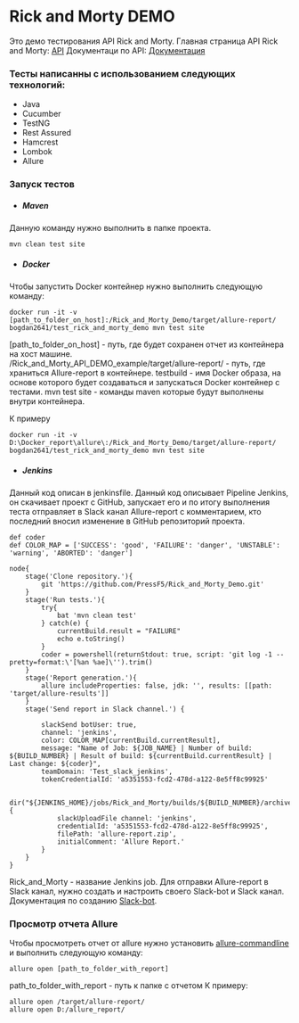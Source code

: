 # Rick and Morty DEMO
Это демо тестирования API Rick and Morty.
Главная страница API Rick and Morty: [API](https://rickandmortyapi.com/)
Документаци по API: [Документация](https://rickandmortyapi.com/documentation)

### Тесты написанны с использованием следующих технологий:
 - Java
 - Cucumber
 - TestNG
 - Rest Assured
 - Hamcrest
 - Lombok
 - Allure

### Запуск тестов

- ##### Maven

Данную команду нужно выполнить в папке проекта.
```
mvn clean test site
```
- ##### Docker 

Чтобы запустить Docker контейнер нужно выполнить следующую команду:
```
docker run -it -v [path_to_folder_on_host]:/Rick_and_Morty_Demo/target/allure-report/ bogdan2641/test_rick_and_morty_demo mvn test site
```
[path_to_folder_on_host] - путь, где будет сохранен отчет из контейнера на хост машине.  
/Rick_and_Morty_API_DEMO_example/target/allure-report/ - путь, где храниться Allure-report в контейнере.
testbuild - имя Docker образа, на основе которого будет создаваться и запускаться Docker контейнер с тестами.
mvn test site - команды maven которые будут выполнены внутри контейнера.  

К примеру
```
docker run -it -v D:\Docker_report\allure\:/Rick_and_Morty_Demo/target/allure-report/ bogdan2641/test_rick_and_morty_demo mvn test site
```

- ##### Jenkins
Данный код описан в jenkinsfile. Данный код описывает Pipeline Jenkins, он скачивает проект с GitHub, запускает его и по итогу выполнения теста отправляет в Slack канал Allure-report с комментарием, кто последний вносил изменение в GitHub репозиторий проекта.
```
def coder
def COLOR_MAP = ['SUCCESS': 'good', 'FAILURE': 'danger', 'UNSTABLE': 'warning', 'ABORTED': 'danger']

node{
    stage('Clone repository.'){
        git 'https://github.com/PressF5/Rick_and_Morty_Demo.git'
    }
    stage('Run tests.'){
        try{
            bat 'mvn clean test'
        } catch(e) {
            currentBuild.result = "FAILURE"
            echo e.toString()  
        }
        coder = powershell(returnStdout: true, script: 'git log -1 --pretty=format:\'[%an %ae]\'').trim()
    }
    stage('Report generation.'){
        allure includeProperties: false, jdk: '', results: [[path: 'target/allure-results']]
    }
    stage('Send report in Slack channel.') {
        
        slackSend botUser: true, 
        channel: 'jenkins',
        color: COLOR_MAP[currentBuild.currentResult],
        message: "Name of Job: ${JOB_NAME} | Number of build: ${BUILD_NUMBER} | Result of build: ${currentBuild.currentResult} | Last change: ${coder}",
        teamDomain: 'Test_slack_jenkins', 
        tokenCredentialId: 'a5351553-fcd2-478d-a122-8e5ff8c99925'
        
        dir("${JENKINS_HOME}/jobs/Rick_and_Morty/builds/${BUILD_NUMBER}/archive") {
            slackUploadFile channel: 'jenkins', 
            credentialId: 'a5351553-fcd2-478d-a122-8e5ff8c99925', 
            filePath: 'allure-report.zip', 
            initialComment: 'Allure Report.'
        }
    }
}
```
Rick_and_Morty - название Jenkins job.
Для отправки Allure-report в Slack канал, нужно создать и настроить своего Slack-bot и Slack канал. Документация по созданию [Slack-bot](https://api.slack.com/bot-users).

### Просмотр отчета Allure
Чтобы просмотреть отчет от allure нужно установить [allure-commandline](https://www.npmjs.com/package/allure-commandline) и выполнить следующую команду:
```
allure open [path_to_folder_with_report]
```
path_to_folder_with_report - путь к папке с отчетом
К примеру:
```
allure open /target/allure-report/
allure open D:/allure_report/
```
